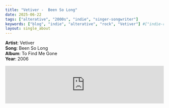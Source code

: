 ```yaml
---
title: "Vetiver -  Been So Long"
date: 2025-06-22
tags: ["alterative", "2000s", "indie", "singer-songwriter"] 
keywords: ["blog", "indie", "alterative", "rock", "Vetiver"] #["indie-rock", "alterative", "rock", "lo-fi", "new", "60s", "70s", "80s", "90s", "2000s", "2010s", "2020s"]
layout: single_about
---
```


**Artist**: Vetiver \
**Song**: Been So Long \
**Album**: To Find Me Gone \
**Year**: 2006

<iframe style="border: 0; width: 100%; height: 120px;" src="https://bandcamp.com/EmbeddedPlayer/album=1543214237/size=large/bgcol=ffffff/linkcol=0687f5/tracklist=false/artwork=small/transparent=true/" seamless><a href="https://vetiver.bandcamp.com/album/to-find-me-gone">To Find Me Gone by Vetiver</a></iframe>